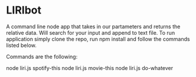 # LIRIbot
A command line node app that takes in our partameters and returns the relative data. Will search for your input and append to text file.
To run application simply clone the repo, run npm install and follow the commands listed below.

Commands are the following:

node liri.js spotify-this
node liri.js movie-this
node liri.js do-whatever
